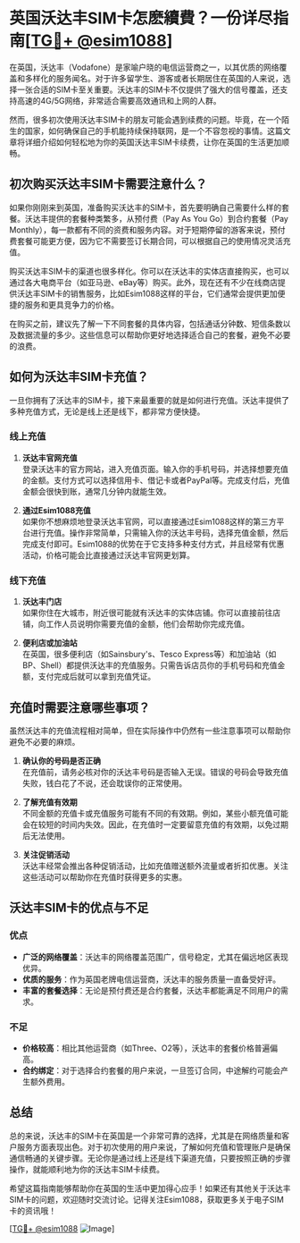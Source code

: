# 英国沃达丰SIM卡怎麽續費？一份详尽指南[[TG💪+ @esim1088](https://t.me/s/esim1088)]

在英国，沃达丰（Vodafone）是家喻户晓的电信运营商之一，以其优质的网络覆盖和多样化的服务闻名。对于许多留学生、游客或者长期居住在英国的人来说，选择一张合适的SIM卡至关重要。沃达丰的SIM卡不仅提供了强大的信号覆盖，还支持高速的4G/5G网络，非常适合需要高效通讯和上网的人群。

然而，很多初次使用沃达丰SIM卡的朋友可能会遇到续费的问题。毕竟，在一个陌生的国家，如何确保自己的手机能持续保持联网，是一个不容忽视的事情。这篇文章将详细介绍如何轻松地为你的英国沃达丰SIM卡续费，让你在英国的生活更加顺畅。

## 初次购买沃达丰SIM卡需要注意什么？

如果你刚刚来到英国，准备购买沃达丰的SIM卡，首先要明确自己需要什么样的套餐。沃达丰提供的套餐种类繁多，从预付费（Pay As You Go）到合约套餐（Pay Monthly），每一款都有不同的资费和服务内容。对于短期停留的游客来说，预付费套餐可能更方便，因为它不需要签订长期合同，可以根据自己的使用情况灵活充值。

购买沃达丰SIM卡的渠道也很多样化。你可以在沃达丰的实体店直接购买，也可以通过各大电商平台（如亚马逊、eBay等）购买。此外，现在还有不少在线商店提供沃达丰SIM卡的销售服务，比如Esim1088这样的平台，它们通常会提供更加便捷的服务和更具竞争力的价格。

在购买之前，建议先了解一下不同套餐的具体内容，包括通话分钟数、短信条数以及数据流量的多少。这些信息可以帮助你更好地选择适合自己的套餐，避免不必要的浪费。

## 如何为沃达丰SIM卡充值？

一旦你拥有了沃达丰的SIM卡，接下来最重要的就是如何进行充值。沃达丰提供了多种充值方式，无论是线上还是线下，都非常方便快捷。

### 线上充值

1. **沃达丰官网充值**  
   登录沃达丰的官方网站，进入充值页面。输入你的手机号码，并选择想要充值的金额。支付方式可以选择信用卡、借记卡或者PayPal等。完成支付后，充值金额会很快到账，通常几分钟内就能生效。

2. **通过Esim1088充值**  
   如果你不想麻烦地登录沃达丰官网，可以直接通过Esim1088这样的第三方平台进行充值。操作非常简单，只需输入你的沃达丰号码，选择充值金额，然后完成支付即可。Esim1088的优势在于它支持多种支付方式，并且经常有优惠活动，价格可能会比直接通过沃达丰官网更划算。

### 线下充值

1. **沃达丰门店**  
   如果你住在大城市，附近很可能就有沃达丰的实体店铺。你可以直接前往店铺，向工作人员说明你需要充值的金额，他们会帮助你完成充值。

2. **便利店或加油站**  
   在英国，很多便利店（如Sainsbury's、Tesco Express等）和加油站（如BP、Shell）都提供沃达丰的充值服务。只需告诉店员你的手机号码和充值金额，支付完成后就可以拿到充值凭证。

## 充值时需要注意哪些事项？

虽然沃达丰的充值流程相对简单，但在实际操作中仍然有一些注意事项可以帮助你避免不必要的麻烦。

1. **确认你的号码是否正确**  
   在充值前，请务必核对你的沃达丰号码是否输入无误。错误的号码会导致充值失败，钱白花了不说，还会耽误你的正常使用。

2. **了解充值有效期**  
   不同金额的充值卡或充值服务可能有不同的有效期。例如，某些小额充值可能会在较短的时间内失效。因此，在充值时一定要留意充值的有效期，以免过期后无法使用。

3. **关注促销活动**  
   沃达丰经常会推出各种促销活动，比如充值赠送额外流量或者折扣优惠。关注这些活动可以帮助你在充值时获得更多的实惠。

## 沃达丰SIM卡的优点与不足

### 优点

- **广泛的网络覆盖**：沃达丰的网络覆盖范围广，信号稳定，尤其在偏远地区表现优异。
- **优质的服务**：作为英国老牌电信运营商，沃达丰的服务质量一直备受好评。
- **丰富的套餐选择**：无论是预付费还是合约套餐，沃达丰都能满足不同用户的需求。

### 不足

- **价格较高**：相比其他运营商（如Three、O2等），沃达丰的套餐价格普遍偏高。
- **合约绑定**：对于选择合约套餐的用户来说，一旦签订合同，中途解约可能会产生额外费用。

## 总结

总的来说，沃达丰的SIM卡在英国是一个非常可靠的选择，尤其是在网络质量和客户服务方面表现出色。对于初次使用的用户来说，了解如何充值和管理账户是确保通信畅通的关键步骤。无论你是通过线上还是线下渠道充值，只要按照正确的步骤操作，就能顺利地为你的沃达丰SIM卡续费。

希望这篇指南能够帮助你在英国的生活中更加得心应手！如果还有其他关于沃达丰SIM卡的问题，欢迎随时交流讨论。记得关注Esim1088，获取更多关于电子SIM卡的资讯哦！

[[TG💪+ @esim1088](https://t.me/s/esim1088) ![Image](https://i.postimg.cc/4NQfJmqS/Snipaste-2025-05-13-00-14-12.png)]